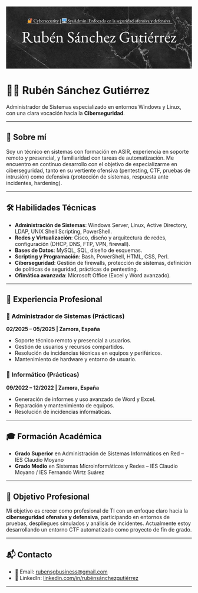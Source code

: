 ![Banner](./banner.png)


# 👨‍💻 Rubén Sánchez Gutiérrez

Administrador de Sistemas especializado en entornos Windows y Linux, con una clara vocación hacia la **Ciberseguridad**.

---

## 📌 Sobre mí

Soy un técnico en sistemas con formación en ASIR, experiencia en soporte remoto y presencial, y familiaridad con tareas de automatización. Me encuentro en continuo desarrollo con el objetivo de especializarme en ciberseguridad, tanto en su vertiente ofensiva (pentesting, CTF, pruebas de intrusión) como defensiva (protección de sistemas, respuesta ante incidentes, hardening).

---

## 🛠️ Habilidades Técnicas

- **Administración de Sistemas**: Windows Server, Linux, Active Directory, LDAP, UNIX Shell Scripting, PowerShell.
- **Redes y Virtualización**: Cisco, diseño y arquitectura de redes, configuración (DHCP, DNS, FTP, VPN, firewall).
- **Bases de Datos**: MySQL, SQL, diseño de esquemas.
- **Scripting y Programación**: Bash, PowerShell, HTML, CSS, Perl.
- **Ciberseguridad**: Gestión de firewalls, protección de sistemas, definición de políticas de seguridad, prácticas de pentesting.
- **Ofimática avanzada**: Microsoft Office (Excel y Word avanzado).

---

## 💼 Experiencia Profesional

### 🏢 Administrador de Sistemas (Prácticas)
**02/2025 – 05/2025 | Zamora, España**

- Soporte técnico remoto y presencial a usuarios.
- Gestión de usuarios y recursos compartidos.
- Resolución de incidencias técnicas en equipos y periféricos.
- Mantenimiento de hardware y entorno de usuario.

### 🏢 Informático (Prácticas)
**09/2022 – 12/2022 | Zamora, España**

- Generación de informes y uso avanzado de Word y Excel.
- Reparación y mantenimiento de equipos.
- Resolución de incidencias informáticas.

---

## 🎓 Formación Académica

- **Grado Superior** en Administración de Sistemas Informáticos en Red – IES Claudio Moyano  
- **Grado Medio** en Sistemas Microinformáticos y Redes – IES Claudio Moyano / IES Fernando Wirtz Suárez

---

## 🎯 Objetivo Profesional

Mi objetivo es crecer como profesional de TI con un enfoque claro hacia la **ciberseguridad ofensiva y defensiva**, participando en entornos de pruebas, despliegues simulados y análisis de incidentes. Actualmente estoy desarrollando un entorno CTF automatizado como proyecto de fin de grado.

---

## 📬 Contacto

- 📧 Email: [rubensgbusiness@gmail.com](mailto:rubensgbusiness@gmail.com)
- 💼 LinkedIn: [linkedin.com/in/rubénsánchezgutiérrez](https://www.linkedin.com/in/rubénsánchezgutiérrez)

---

